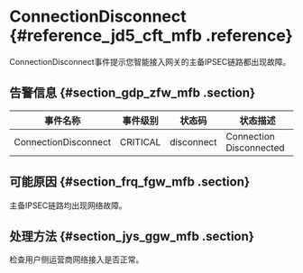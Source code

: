 # ConnectionDisconnect {#reference_jd5_cft_mfb .reference}

ConnectionDisconnect事件提示您智能接入网关的主备IPSEC链路都出现故障。

## 告警信息 {#section_gdp_zfw_mfb .section}

|事件名称|事件级别|状态码|状态描述|
|----|----|---|----|
|ConnectionDisconnect|CRITICAL|disconnect|Connection Disconnected|

## 可能原因 {#section_frq_fgw_mfb .section}

主备IPSEC链路均出现网络故障。

## 处理方法 {#section_jys_ggw_mfb .section}

检查用户侧运营商网络接入是否正常。

